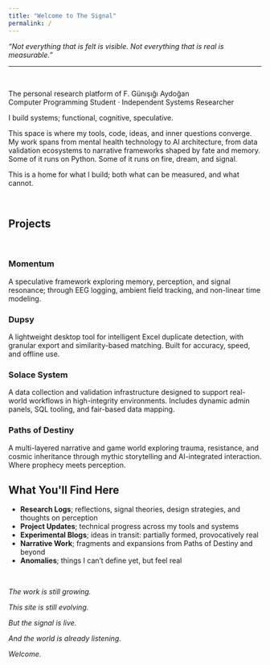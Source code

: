 ```yaml
---
title: "Welcome to The Signal"
permalink: /
---
```


<em>“Not everything that is felt is visible. Not everything that is real is measurable.”</em>
<hr>

<br>

<p>The personal research platform of F. Günışığı Aydoğan<br>
Computer Programming Student · Independent Systems Researcher</p>

<p>I build systems; functional, cognitive, speculative.</p>

<p>This space is where my tools, code, ideas, and inner questions converge. My work spans from mental health technology to AI architecture, from data validation ecosystems to narrative frameworks shaped by fate and memory. Some of it runs on Python. Some of it runs on fire, dream, and signal.</p>

<p>This is a home for what I build; both what can be measured, and what cannot.</p>

<br>

<h2><strong>Projects</strong></h2>

<br>

<h3><strong>Momentum</strong></h3>
A speculative framework exploring memory, perception, and signal resonance; through EEG logging, ambient field tracking, and non-linear time modeling.

<br>

<h3><strong>Dupsy</strong></h3>
A lightweight desktop tool for intelligent Excel duplicate detection, with granular export and similarity-based matching. Built for accuracy, speed, and offline use.

<br>

<h3><strong>Solace System</strong></h3>
A data collection and validation infrastructure designed to support real-world workflows in high-integrity environments. Includes dynamic admin panels, SQL tooling, and fair-based data mapping.

<br>

<h3><strong>Paths of Destiny</strong></h3>
A multi-layered narrative and game world exploring trauma, resistance, and cosmic inheritance through mythic storytelling and AI-integrated interaction. Where prophecy meets perception.

<br>

<h2><strong>What You'll Find Here</strong></h2>

<ul>
  <li><strong>Research Logs</strong>; reflections, signal theories, design strategies, and thoughts on perception</li>
  <li><strong>Project Updates</strong>; technical progress across my tools and systems</li>
  <li><strong>Experimental Blogs</strong>; ideas in transit: partially formed, provocatively real</li>
  <li><strong>Narrative Work</strong>; fragments and expansions from Paths of Destiny and beyond</li>
  <li><strong>Anomalies</strong>; things I can’t define yet, but feel real</li>
</ul>

<br>

<p><em>The work is still growing.</em></p>
<p><em>This site is still evolving.</em></p>
<p><em>But the signal is live.</em></p>
<p><em>And the world is already listening.</em></p>
<p><em>Welcome.</em></p>

<br>

